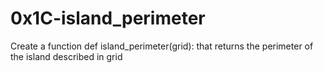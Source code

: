 # 0x1C-island_perimeter

Create a function def island_perimeter(grid): that returns the perimeter of the island described in grid
